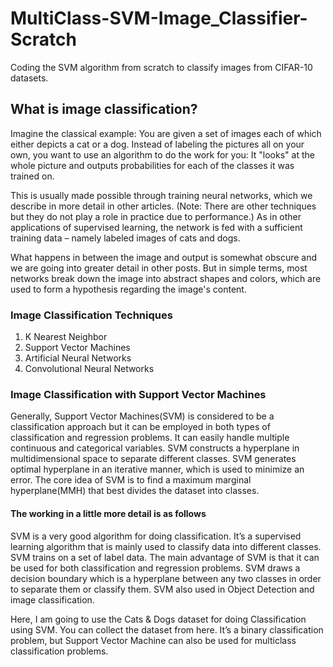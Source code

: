 # MultiClass-SVM-Image_Classifier-Scratch
Coding the SVM algorithm from scratch to classify images from CIFAR-10 datasets.

## What is image classification?

Imagine the classical example: You are given a set of images each of which either depicts a cat or a dog. Instead of labeling the pictures all on your own, you want to use an algorithm to do the work for you: It "looks" at the whole picture and outputs probabilities for each of the classes it was trained on.

This is usually made possible through training neural networks, which we describe in more detail in other articles. (Note: There are other techniques but they do not play a role in practice due to performance.) As in other applications of supervised learning, the network is fed with a sufficient training data – namely labeled images of cats and dogs.

What happens in between the image and output is somewhat obscure and we are going into greater detail in other posts. But in simple terms, most networks break down the image into abstract shapes and colors, which are used to form a hypothesis regarding the image's content.


### Image Classification Techniques

1. K Nearest Neighbor
2. Support Vector Machines
3. Artificial Neural Networks
4. Convolutional Neural Networks

### Image Classification with Support Vector Machines

Generally, Support Vector Machines(SVM) is considered to be a classification approach but it can be employed in both types of classification and regression problems. It can easily handle multiple continuous and categorical variables. SVM constructs a hyperplane in multidimensional space to separate different classes. SVM generates optimal hyperplane in an iterative manner, which is used to minimize an error. The core idea of SVM is to find a maximum marginal hyperplane(MMH) that best divides the dataset into classes.


#### The working in a little more detail is as follows

SVM is a very good algorithm for doing classification. It’s a supervised learning algorithm that is mainly used to classify data into different classes. SVM trains on a set of label data. The main advantage of SVM is that it can be used for both classification and regression problems. SVM draws a decision boundary which is a hyperplane between any two classes in order to separate them or classify them. SVM  also used in Object Detection and image classification.

Here, I am going to use the Cats & Dogs dataset for doing Classification using SVM. You can collect the dataset from here. It’s a binary classification problem, but Support Vector Machine can also be used for multiclass classification problems.
